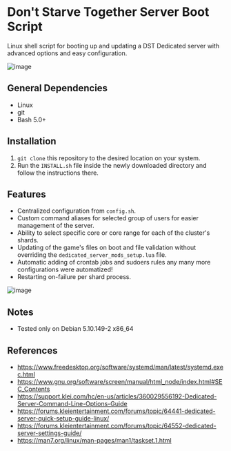 # Don't Starve Together Server Boot Script
Linux shell script for booting up and updating a DST Dedicated server with advanced options and easy configuration.

![image](https://github.com/user-attachments/assets/366580b1-11da-4879-ad57-0caab8cfb3d4)

## General Dependencies
- Linux
- git
- Bash 5.0+

## Installation
1. `git clone` this repository to the desired location on your system.
3. Run the `INSTALL.sh` file inside the newly downloaded directory and follow the instructions there.

## Features
- Centralized configuration from `config.sh`.
- Custom command aliases for selected group of users for easier management of the server.
- Ability to select specific core or core range for each of the cluster's shards.
- Updating of the game's files on boot and file validation without overriding the `dedicated_server_mods_setup.lua` file.
- Automatic adding of crontab jobs and sudoers rules any many more configurations were automatized!
- Restarting on-failure per shard process.

![image](https://github.com/user-attachments/assets/06f0a6a1-ec9f-4ad1-aae0-4c50fa20843e)

## Notes
- Tested only on Debian 5.10.149-2 x86_64

## References
- https://www.freedesktop.org/software/systemd/man/latest/systemd.exec.html
- https://www.gnu.org/software/screen/manual/html_node/index.html#SEC_Contents
- https://support.klei.com/hc/en-us/articles/360029556192-Dedicated-Server-Command-Line-Options-Guide
- https://forums.kleientertainment.com/forums/topic/64441-dedicated-server-quick-setup-guide-linux/
- https://forums.kleientertainment.com/forums/topic/64552-dedicated-server-settings-guide/
- https://man7.org/linux/man-pages/man1/taskset.1.html




